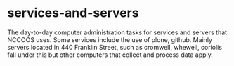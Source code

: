 services-and-servers
====================

The day-to-day computer administration tasks for services and servers that NCCOOS uses.  Some services include the use of plone, github.  Mainly servers located in 440 Franklin Street, such as cromwell, whewell, coriolis fall under this but other computers that collect and process data apply.
